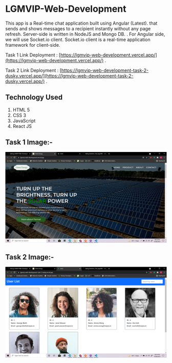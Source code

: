 # LGMVIP-Web-Development

This app is a Real-time chat application built using Angular (Latest). that sends and shows messages to a recipient instantly without any page refresh. Server-side is written in NodeJS and Mongo DB. . For Angular side, we will use Socket.io client. Socket.io client is a real-time application framework for client-side.

Task 1 Link Deployment : [https://lgmvip-web-development.vercel.app/](https://lgmvip-web-development.vercel.app/) .

Task 2 Link Deployment : [https://lgmvip-web-development-task-2-dusky.vercel.app/](https://lgmvip-web-development-task-2-dusky.vercel.app/) .

## Technology Used
<ol>
    <li>HTML 5</li>
    <li>CSS 3</li>
    <li>JavaScript</li>
    <li>React JS</li> 
</ol>


## Task 1 Image:- 
<img src="./image/Task 1.png" alt="Task 1">

## Task 2 Image:-
<img src="./image/Task 2.png" alt="Task 2">




